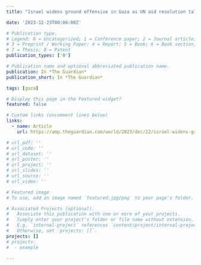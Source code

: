 ```yaml
---
title: "Israel widens ground offensive in Gaza as UN aid resolution talks continue | Israel-Gaza war | The Guardian"

date: '2023-12-23T00:00:00Z'

# Publication type.
# Legend: 0 = Uncategorized; 1 = Conference paper; 2 = Journal article;
# 3 = Preprint / Working Paper; 4 = Report; 5 = Book; 6 = Book section;
# 7 = Thesis; 8 = Patent
publication_types: ['0']

# Publication name and optional abbreviated publication name.
publication: In *The Guardian*
publication_short: In *The Guardian*

tags: [gaza]

# Display this page in the Featured widget?
featured: false

# Custom links (uncomment lines below)
links:
  - name: Article
    url: https://amp.theguardian.com/world/2023/dec/22/israel-widens-ground-offensive-gaza-un-aid-resolution-talks-continue

# url_pdf: ''
# url_code: ''
# url_dataset: ''
# url_poster: ''
# url_project: ''
# url_slides: ''
# url_source: ''
# url_video: ''

# Featured image
# To use, add an image named `featured.jpg/png` to your page's folder.

# Associated Projects (optional).
#   Associate this publication with one or more of your projects.
#   Simply enter your project's folder or file name without extension.
#   E.g. `internal-project` references `content/project/internal-project/index.md`.
#   Otherwise, set `projects: []`.
projects: []
# projects:
#  - example

---
```

